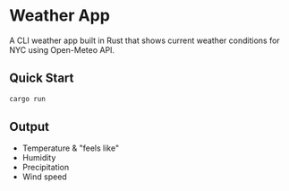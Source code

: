 # Weather App

A CLI weather app built in Rust that shows current weather conditions for NYC using Open-Meteo API.

## Quick Start
```bash
cargo run
```

## Output
- Temperature & "feels like"
- Humidity
- Precipitation
- Wind speed